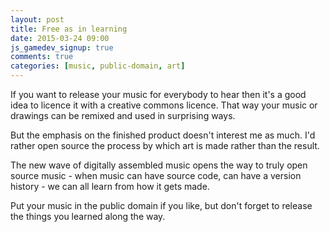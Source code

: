 ```yaml
---
layout: post
title: Free as in learning
date: 2015-03-24 09:00
js_gamedev_signup: true
comments: true
categories: [music, public-domain, art]
---
```


If you want to release your music for everybody to hear then it's a good idea to
licence it with a creative commons licence. That way your music or drawings can
be remixed and used in surprising ways.

<!--more-->

But the emphasis on the finished product doesn't interest me as much. I'd rather
open source the process by which art is made rather than the result.

The new wave of digitally assembled music opens the way to truly open source
music - when music can have source code, can have a version history - we can all
learn from how it gets made.

Put your music in the public domain if you like, but don't forget to release the
things you learned along the way.

